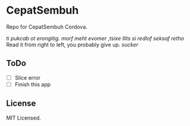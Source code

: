 # CepatSembuh
Repo for CepatSembuh Cordova. <br>

_ti pukcab ot erongitig. morf meht evomer ,tsixe llits si redlof seksaf retho_ <br>
Read it from right to left, you probably give up. _sucker_

## ToDo
- [ ] Slice error
- [ ] Finish this app

## License
MIT Licensed.

